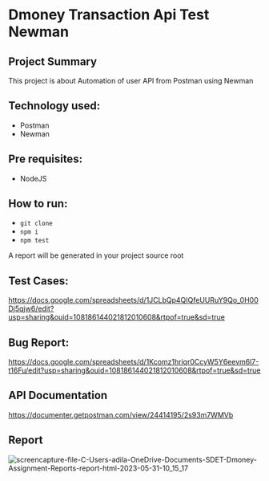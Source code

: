 # Dmoney Transaction Api Test Newman

## Project Summary
This project is about Automation of user API from Postman using Newman

## Technology used:
- Postman
- Newman

## Pre requisites:
- NodeJS
## How to run:
- ``` git clone ```
- ``` npm i ```
- ``` npm test ```

A report will be generated in your project source root

## Test Cases: 
https://docs.google.com/spreadsheets/d/1JCLbQp4QIQfeUURuY9Qo_0H00Dj5qjw6/edit?usp=sharing&ouid=108186144021812010608&rtpof=true&sd=true

## Bug Report: 
https://docs.google.com/spreadsheets/d/1Kcomz1hriqr0CcyW5Y6eevm6l7-t16Fu/edit?usp=sharing&ouid=108186144021812010608&rtpof=true&sd=true

## API Documentation
https://documenter.getpostman.com/view/24414195/2s93m7WMVb
 
 ## Report
![screencapture-file-C-Users-adila-OneDrive-Documents-SDET-Dmoney-Assignment-Reports-report-html-2023-05-31-10_15_17](https://github.com/adilansary/Dmoney_Transaction_API_Test_Newman/assets/67376629/34c0b1c3-0100-446a-85c5-b1db6bdf16f4)
